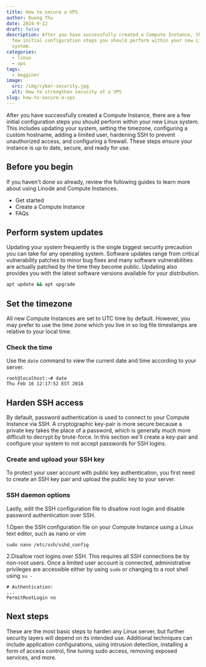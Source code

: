 ```yaml
---
title: How to secure a VPS
author: Duong Thu
date: 2024-9-12
draft: false
description: After you have successfully created a Compute Instance, there are a
  few initial configuration steps you should perform within your new Linux
  system.
categories:
  - linux
  - vps
tags:
  - begginer
image:
  src: /img/cyber-security.jpg
  alt: How to strengthen security of a VPS
slug: how-to-secure-a-vps
---
```


After you have successfully created a Compute Instance, there are a few initial configuration steps you should perform within your new Linux system. This includes updating your system, setting the timezone, configuring a custom hostname, adding a limited user, hardening SSH to prevent unauthorized access, and configuring a firewall. These steps ensure your instance is up to date, secure, and ready for use.

## Before you begin

If you haven't done so already, review the following guides to learn more about using Linode and Compute Instances.

- Get started
- Create a Compute Instance
- FAQs

## Perform system updates

Updating your system frequently is the single biggest security precaution you can take for any operating system. Software updates range from critical vulnerability patches to minor bug fixes and many software vulnerabilities are actually patched by the time they become public. Updating also provides you with the latest software versions available for your distribution.

```bash
apt update && apt upgrade
```

## Set the timezone

All new Compute Instances are set to UTC time by default. However, you may prefer to use the time zone which you live in so log file timestamps are relative to your local time.

### Check the time

Use the `date` command to view the current date and time according to your server.

```text
root@localhost:~# date
Thu Feb 16 12:17:52 EST 2018
```

## Harden SSH access

By default, password authentication is used to connect to your Compute Instance via SSH. A cryptographic key-pair is more secure because a private key takes the place of a password, which is generally much more difficult to decrypt by brute-force. In this section we'll create a key-pair and configure your system to not accept passwords for SSH logins.

### Create and upload your SSH key

To protect your user account with public key authentication, you first need to create an SSH key pair and upload the public key to your server.

### SSH daemon options

Lastly, edit the SSH configuration file to disallow root login and disable password authentication over SSH.

1.Open the SSH configuration file on your Compute Instance using a Linux text editor, such as nano or vim

```text
sudo nano /etc/ssh/sshd_config
```

2.Disallow root logins over SSH. This requires all SSH connections be by non-root users. Once a limited user account is connected, administrative privileges are accessible either by using `sudo` or changing to a root shell using `su -`

```text
# Authentication:
...
PermitRootLogin no
```

## Next steps

These are the most basic steps to harden any Linux server, but further security layers will depend on its intended use. Additional techniques can include application configurations, using intrusion detection, installing a form of access control, fine tuning sudo access, removing exposed services, and more.
